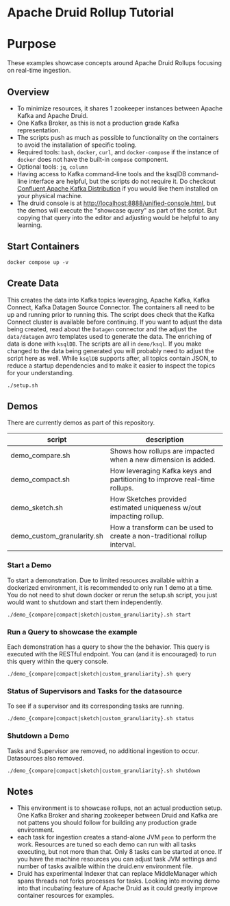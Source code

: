 # Apache Druid Rollup Tutorial

# Purpose
These examples showcase concepts around Apache Druid Rollups focusing on real-time ingestion. 

## Overview
* To minimize resources, it shares 1 zookeeper instances between Apache Kafka and Apache Druid.
* One Kafka Broker, as this is not a production grade Kafka representation.
* The scripts push as much as possible to functionality on the containers to avoid the installation of specific tooling.
* Required tools: `bash`, `docker`, `curl`, and `docker-compose` if the instance of `docker` does not have the built-in `compose` component.
* Optional tools: `jq`, `column`
* Having access to Kafka command-line tools and the ksqlDB command-line interface are helpful, but the scripts do not require it.  Do checkout [Confluent Apache Kafka Distribution](https://docs.confluent.io/platform/current/installation/installing_cp/zip-tar.html#get-the-software) if you would like them installed on your physical machine.
* The druid console is at [http://localhost:8888/unified-console.html](http://localhost:8888/unified-console.html), but the demos will execute the "showcase query" as part of the script.  But copying that query into the editor and adjusting would be helpful to any learning.

## Start Containers 
```
docker compose up -v
```
## Create Data
This creates the data into Kafka topics leveraging, Apache Kafka, Kafka Connect, Kafka Datagen Source Connector.
The containers all need to be up and running prior to running this. The script does check that the Kafka Connect cluster is available before continuing.  If you want to adjust the data being created, read about the `Datagen` connector and the adjust the `data/datagen` avro templates used to generate the data.
The enriching of data is done with `ksqlDB`.  The scripts are all in `demo/ksql`. If you make changed to the data being generated you will probably need to adjust the script here as well. While `ksqlDB` supports after, all topics contain JSON, to reduce a startup dependencies and to make it easier to inspect the topics for your understanding.
```
./setup.sh
```

## Demos
There are currently demos as part of this repository.

| script | description |
|---|---|
|demo_compare.sh| Shows how rollups are impacted when a new dimension is added.|
|demo_compact.sh| How leveraging Kafka keys and partitioning to improve real-time rollups.|
|demo_sketch.sh| How Sketches provided estimated uniqueness w/out impacting rollup.|
|demo_custom_granularity.sh| How a transform can be used to create a non-traditional rollup interval.|


### Start a Demo

To start a demonstration. Due to limited resources available within a dockerized environment, it is recommended to only run 1 demo at a time. You do not need to shut down docker or rerun the setup.sh script, you just would want to shutdown and start them independently.

```
./demo_{compare|compact|sketch|custom_granuliarity}.sh start
```

### Run a Query to showcase the example

Each demonstration has a query to show the the behavior. This query is executed with the RESTful endpoint. You can (and it is encouraged) to run this query within the query console.
```
./demo_{compare|compact|sketch|custom_granuliarity}.sh query
```

### Status of Supervisors and Tasks for the datasource
To see if a supervisor and its corresponding tasks are running. 
```
./demo_{compare|compact|sketch|custom_granuliarity}.sh status
```

### Shutdown a Demo
Tasks and Supervisor are removed, no additional ingestion to occur.  Datasources also removed.
```
./demo_{compare|compact|sketch|custom_granuliarity}.sh shutdown
```

## Notes

* This environment is to showcase rollups, not an actual production setup. One Kafka Broker and sharing zookeeper between Druid and Kafka are not pattens you should follow for building any production grade environment.
* each task for ingestion creates a stand-alone JVM `peon` to perform the work. Resources are tuned so each demo can run with all tasks executing, but not more than that. Only 8 tasks can be started at once. If you have the machine resources you can adjust task JVM settings and number of tasks availble within the druid.env environment file.
* Druid has experimental Indexer that can replace MiddleManager which spans threads not forks processes for tasks. Looking into moving demo into that incubating feature of Apache Druid as it could greatly improve container resources for examples.